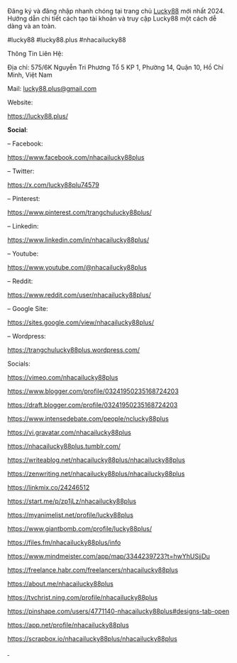 <p>Đăng k&yacute; v&agrave; đăng nhập nhanh ch&oacute;ng tại trang chủ <a href="https://lucky88.plus/">Lucky88</a> mới nhất 2024. Hướng dẫn chi tiết c&aacute;ch tạo t&agrave;i khoản v&agrave; truy cập Lucky88 một c&aacute;ch dễ d&agrave;ng v&agrave; an to&agrave;n.</p>
<p>#lucky88 #lucky88.plus #nhacailucky88</p>
<p>Th&ocirc;ng Tin Li&ecirc;n Hệ:</p>
<p>Địa chỉ: 575/6K Nguyễn Tri Phương Tổ 5 KP 1, Phường 14, Quận 10, Hồ Ch&iacute; Minh, Việt Nam</p>
<p>Mail: <a href="mailto:lucky88.plus@gmail.com">lucky88.plus@gmail.com</a></p>
<p>Website:</p>
<p><a href="https://lucky88.plus/">https://lucky88.plus/</a></p>
<p><strong>Social</strong>:</p>
<p>&ndash; Facebook:</p>
<p><a href="https://www.facebook.com/nhacailucky88plus">https://www.facebook.com/nhacailucky88plus</a></p>
<p>&ndash; Twitter:</p>
<p><a href="https://x.com/lucky88plu74579">https://x.com/lucky88plu74579</a></p>
<p>&ndash; Pinterest:</p>
<p><a href="https://www.pinterest.com/trangchulucky88plus/">https://www.pinterest.com/trangchulucky88plus/</a></p>
<p>&ndash; Linkedin:</p>
<p><a href="https://www.linkedin.com/in/nhacailucky88plus/">https://www.linkedin.com/in/nhacailucky88plus/</a></p>
<p>&ndash; Youtube:</p>
<p><a href="https://www.youtube.com/@nhacailucky88plus">https://www.youtube.com/@nhacailucky88plus</a></p>
<p>&ndash; Reddit:</p>
<p><a href="https://www.reddit.com/user/nhacailucky88plus/">https://www.reddit.com/user/nhacailucky88plus/</a></p>
<p>&ndash; Google Site:</p>
<p><a href="https://sites.google.com/view/nhacailucky88plus/">https://sites.google.com/view/nhacailucky88plus/</a></p>
<p>&ndash; Wordpress:</p>
<p><a href="https://trangchulucky88plus.wordpress.com/">https://trangchulucky88plus.wordpress.com/</a></p>
<p>Socials:</p>
<p><a href="https://vimeo.com/nhacailucky88plus">https://vimeo.com/nhacailucky88plus</a></p>
<p><a href="https://www.blogger.com/profile/03241950235168724203">https://www.blogger.com/profile/03241950235168724203</a></p>
<p><a href="https://draft.blogger.com/profile/03241950235168724203">https://draft.blogger.com/profile/03241950235168724203</a></p>
<p><a href="https://www.intensedebate.com/people/nclucky88plus">https://www.intensedebate.com/people/nclucky88plus</a></p>
<p><a href="https://vi.gravatar.com/nhacailucky88plus">https://vi.gravatar.com/nhacailucky88plus</a></p>
<p><a href="https://nhacailucky88plus.tumblr.com/">https://nhacailucky88plus.tumblr.com/</a></p>
<p><a href="https://writeablog.net/nhacailucky88plus/nhacailucky88plus">https://writeablog.net/nhacailucky88plus/nhacailucky88plus</a></p>
<p><a href="https://zenwriting.net/nhacailucky88plus/nhacailucky88plus">https://zenwriting.net/nhacailucky88plus/nhacailucky88plus</a></p>
<p><a href="https://linkmix.co/24246512">https://linkmix.co/24246512</a></p>
<p><a href="https://start.me/p/zp1jLz/nhacailucky88plus">https://start.me/p/zp1jLz/nhacailucky88plus</a></p>
<p><a href="https://myanimelist.net/profile/lucky88plus">https://myanimelist.net/profile/lucky88plus</a></p>
<p><u>https://www.giantbomb.com/profile/lucky88plus/</u></p>
<p><a href="https://files.fm/nhacailucky88plus/info">https://files.fm/nhacailucky88plus/info</a></p>
<p><a href="https://www.mindmeister.com/app/map/3344239723?t=hwYhUSjjDu">https://www.mindmeister.com/app/map/3344239723?t=hwYhUSjjDu</a></p>
<p><a href="https://freelance.habr.com/freelancers/nhacailucky88plus">https://freelance.habr.com/freelancers/nhacailucky88plus</a></p>
<p><a href="https://about.me/nhacailucky88plus">https://about.me/nhacailucky88plus</a></p>
<p><a href="https://tvchrist.ning.com/profile/nhacailucky88plus">https://tvchrist.ning.com/profile/nhacailucky88plus</a></p>
<p><a href="https://pinshape.com/users/4771140-nhacailucky88plus#designs-tab-open">https://pinshape.com/users/4771140-nhacailucky88plus#designs-tab-open</a></p>
<p><a href="https://app.net/profile/nhacailucky88plus">https://app.net/profile/nhacailucky88plus</a></p>
<p><a href="https://scrapbox.io/nhacailucky88plus/nhacailucky88plus">https://scrapbox.io/nhacailucky88plus/nhacailucky88plus</a></p>
<p><u>&nbsp;</u></p>
<p>&nbsp;</p>
<p>&nbsp;</p>